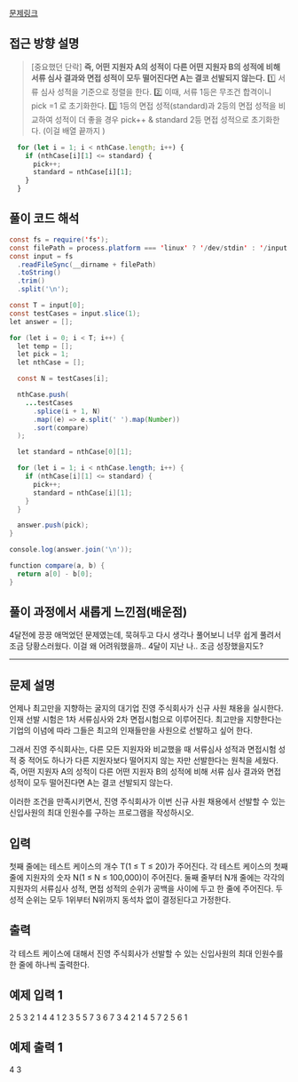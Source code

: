 [문제링크](https://www.acmicpc.net/problem/1946)

## 접근 방향 설명
>  [중요했던 단락] **즉, 어떤 지원자 A의 성적이 다른 어떤 지원자 B의 성적에 비해 서류 심사 결과와 면접 성적이 모두 떨어진다면 A는 결코 선발되지 않는다.**
> 1️⃣ 서류 심사 성적을 기준으로 정렬을 한다.
> 2️⃣ 이때, 서류 1등은 무조건 합격이니 pick =1 로 초기화한다.
> 3️⃣ 1등의 면접 성적(standard)과 2등의 면접 성적을 비교하여 성적이 더 좋을 경우 pick++ & standard 2등 면접 성적으로 초기화한다. (이걸 배열 끝까지 )
```js
  for (let i = 1; i < nthCase.length; i++) {
    if (nthCase[i][1] <= standard) {
      pick++;
      standard = nthCase[i][1];
    }
  }
```


## 풀이 코드 해석
```java script 
const fs = require('fs');
const filePath = process.platform === 'linux' ? '/dev/stdin' : '/input.txt';
const input = fs
  .readFileSync(__dirname + filePath)
  .toString()
  .trim()
  .split('\n');

const T = input[0];
const testCases = input.slice(1);
let answer = [];

for (let i = 0; i < T; i++) {
  let temp = [];
  let pick = 1;
  let nthCase = [];

  const N = testCases[i];

  nthCase.push(
    ...testCases
      .splice(i + 1, N)
      .map((e) => e.split(' ').map(Number))
      .sort(compare)
  );

  let standard = nthCase[0][1];

  for (let i = 1; i < nthCase.length; i++) {
    if (nthCase[i][1] <= standard) {
      pick++;
      standard = nthCase[i][1];
    }
  }

  answer.push(pick);
}

console.log(answer.join('\n'));

function compare(a, b) {
  return a[0] - b[0];
}
```
## 풀이 과정에서 새롭게 느낀점(배운점)

4달전에 끙끙 애먹었던 문제였는데, 묵혀두고 다시 생각나 풀어보니 너무 쉽게 풀려서 조금 당황스러웠다. 
이걸 왜 어려워했을까.. 4달이 지난 나.. 조금 성장했을지도? 

---
## 문제 설명
언제나 최고만을 지향하는 굴지의 대기업 진영 주식회사가 신규 사원 채용을 실시한다. 인재 선발 시험은 1차 서류심사와 2차 면접시험으로 이루어진다. 최고만을 지향한다는 기업의 이념에 따라 그들은 최고의 인재들만을 사원으로 선발하고 싶어 한다.

그래서 진영 주식회사는, 다른 모든 지원자와 비교했을 때 서류심사 성적과 면접시험 성적 중 적어도 하나가 다른 지원자보다 떨어지지 않는 자만 선발한다는 원칙을 세웠다. 즉, 어떤 지원자 A의 성적이 다른 어떤 지원자 B의 성적에 비해 서류 심사 결과와 면접 성적이 모두 떨어진다면 A는 결코 선발되지 않는다.

이러한 조건을 만족시키면서, 진영 주식회사가 이번 신규 사원 채용에서 선발할 수 있는 신입사원의 최대 인원수를 구하는 프로그램을 작성하시오.

## 입력
첫째 줄에는 테스트 케이스의 개수 T(1 ≤ T ≤ 20)가 주어진다. 각 테스트 케이스의 첫째 줄에 지원자의 숫자 N(1 ≤ N ≤ 100,000)이 주어진다. 둘째 줄부터 N개 줄에는 각각의 지원자의 서류심사 성적, 면접 성적의 순위가 공백을 사이에 두고 한 줄에 주어진다. 두 성적 순위는 모두 1위부터 N위까지 동석차 없이 결정된다고 가정한다.

## 출력
각 테스트 케이스에 대해서 진영 주식회사가 선발할 수 있는 신입사원의 최대 인원수를 한 줄에 하나씩 출력한다.

## 예제 입력 1 
2
5
3 2
1 4
4 1
2 3
5 5
7
3 6
7 3
4 2
1 4
5 7
2 5
6 1

## 예제 출력 1 
4
3